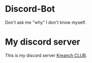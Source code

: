 # Discord-Bot
Don't ask me "why" I don't know myself.

# My discord server
This is my discord server [Kreanch CLUB](https://discord.gg/JxhjNjtAKK).
